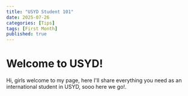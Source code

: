 ```yaml
---
title: "USYD Student 101"
date: 2025-07-26
categories: [Tips]
tags: [First Month]
published: true
---
```


# Welcome to USYD!

Hi, girls welcome to my page, here I'll share everything you need as an international student in USYD, sooo here we go!.
